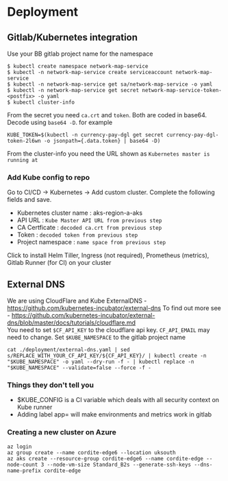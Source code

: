 # Deployment

## Gitlab/Kubernetes integration
Use your BB gitlab project name for the namespace
```
$ kubectl create namespace network-map-service
$ kubectl -n network-map-service create serviceaccount network-map-service
$ kubectl -n network-map-service get sa/network-map-service -o yaml
$ kubectl -n network-map-service get secret network-map-service-token-<postfix> -o yaml
$ kubectl cluster-info
```
From the secret you need `ca.crt` and `token`. Both are coded in base64. Decode using `base64 -D`. for example
```
KUBE_TOKEN=$(kubectl -n currency-pay-dgl get secret currency-pay-dgl-token-2l6wn -o jsonpath={.data.token} | base64 -D)
```
From the cluster-info you need the URL shown as `Kubernetes master is running at`

### Add Kube config to repo
Go to CI/CD -> Kubernetes -> Add custom cluster. Complete the following fields and save.
   + Kubernetes cluster name : aks-region-a-aks
   + API URL : `Kube Master API URL from previous step`
   + CA Certficate : `decoded ca.crt from previous step`
   + Token : `decoded token from previous step`
   + Project namespace : `name space from previous step`  

Click to install Helm Tiller, Ingress (not required), Prometheus (metrics), Gitlab Runner (for CI) on your cluster

## External DNS
We are using CloudFlare and Kube ExternalDNS - https://github.com/kubernetes-incubator/external-dns
To find out more see - https://github.com/kubernetes-incubator/external-dns/blob/master/docs/tutorials/cloudflare.md  
You need to set `$CF_API_KEY` to the cloudflare api key. `CF_API_EMAIL` may need to change. Set `$KUBE_NAMESPACE` to the gitlab project name
```
cat ./deployment/external-dns.yaml | sed s/REPLACE_WITH_YOUR_CF_API_KEY/${CF_API_KEY}/ | kubectl create -n "$KUBE_NAMESPACE" -o yaml --dry-run -f - | kubectl replace -n "$KUBE_NAMESPACE" --validate=false --force -f -
```

### Things they don't tell you
  + $KUBE_CONFIG is a CI variable which deals with all security context on Kube runner
  + Adding label app=<environment> will make environments and metrics work in gitlab

### Creating a new cluster on Azure
```
az login
az group create --name cordite-edge6 --location uksouth
az aks create --resource-group cordite-edge6 --name cordite-edge --node-count 3 --node-vm-size Standard_B2s --generate-ssh-keys --dns-name-prefix cordite-edge
```